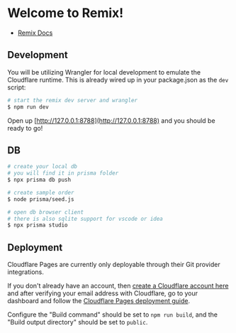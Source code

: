 # Welcome to Remix!

- [Remix Docs](https://remix.run/docs)

## Development

You will be utilizing Wrangler for local development to emulate the Cloudflare runtime. This is already wired up in your package.json as the `dev` script:

```sh
# start the remix dev server and wrangler
$ npm run dev
```

Open up [http://127.0.0.1:8788](http://127.0.0.1:8788) and you should be ready to go!

## DB
```sh
# create your local db
# you will find it in prisma folder
$ npx prisma db push

# create sample order
$ node prisma/seed.js

# open db browser client
# there is also sqlite support for vscode or idea
$ npx prisma studio

```

## Deployment

Cloudflare Pages are currently only deployable through their Git provider integrations.

If you don't already have an account, then [create a Cloudflare account here](https://dash.cloudflare.com/sign-up/pages) and after verifying your email address with Cloudflare, go to your dashboard and follow the [Cloudflare Pages deployment guide](https://developers.cloudflare.com/pages/framework-guides/deploy-anything).

Configure the "Build command" should be set to `npm run build`, and the "Build output directory" should be set to `public`.
